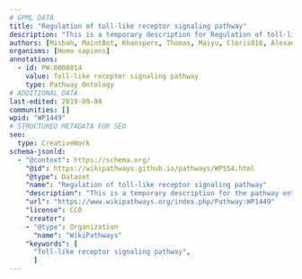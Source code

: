 ```yaml
---
# GPML DATA
title: "Regulation of toll-like receptor signaling pathway"
description: "This is a temporary description for Regulation of toll-like receptor signaling pathway"
authors: [Misbah, MaintBot, Khanspers, Thomas, Maiyu, Cloris816, AlexanderPico, Egonw, Zari, DeSl, Marvin M2]
organisms: [Homo sapiens]
annotations:
  - id: PW:0000814
    value: Toll-like receptor signaling pathway
    type: Pathway Ontology
# ADDITIONAL DATA
last-edited: 2019-09-04
communities: []
wpid: "WP1449"
# STRUCTURED METADATA FOR SEO
seo:
  type: CreativeWork
schema-jsonld:
  - "@context": https://schema.org/
    "@id": https://wikipathways.github.io/pathways/WP554.html
    "@type": Dataset
    "name": "Regulation of toll-like receptor signaling pathway"
    "description": "This is a temporary description for the pathway entitled: Regulation of toll-like receptor signaling pathway"
    "url": "https://www.wikipathways.org/index.php/Pathway:WP1449"
    "license": CC0
    "creator":
    - "@type": Organization
      "name": "WikiPathways"
    "keywords": [
      "Toll-like receptor signaling pathway",
      ]
---
```

